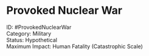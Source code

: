 # Provoked Nuclear War

ID: #ProvokedNuclearWar \
Category: Military \
Status: Hypothetical \
Maximum Impact: Human Fatality (Catastrophic Scale)
